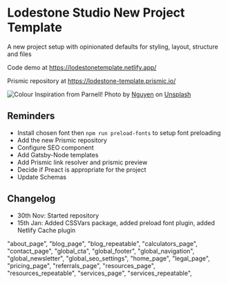# Lodestone Studio New Project Template

A new project setup with opinionated defaults for styling, layout, structure and files

Code demo at <https://lodestonetemplate.netlify.app/>

Prismic repository at <https://lodestone-template.prismic.io/>

![Colour Inspiration from Parnell!](https://images.unsplash.com/photo-1601250547512-5b1e25a96f9e?ixid=MXwxMjA3fDB8MHxwaG90by1wYWdlfHx8fGVufDB8fHw%3D&ixlib=rb-1.2.1&auto=format&fit=crop&w=1951&q=80)
<span>Photo by <a href="https://unsplash.com/@jannevele?utm_source=unsplash&amp;utm_medium=referral&amp;utm_content=creditCopyText">Nguyen</a> on <a href="https://unsplash.com/?utm_source=unsplash&amp;utm_medium=referral&amp;utm_content=creditCopyText">Unsplash</a></span>

## Reminders

- Install chosen font then `npm run preload-fonts` to setup font preloading
- Add the new Prismic repository
- Configure SEO component
- Add Gatsby-Node templates
- Add Prismic link resolver and prismic preview
- Decide if Preact is appropriate for the project
- Update Schemas

## Changelog

- 30th Nov: Started repository
- 15th Jan: Added CSSVars package, added preload font plugin, added Netlify Cache plugin

"about_page",
"blog_page",
"blog_repeatable",
"calculators_page",
"contact_page",
"global_cta",
"global_footer",
"global_navigation",
"global_newsletter",
"global_seo_settings",
"home_page",
"legal_page",
"pricing_page",
"referrals_page",
"resources_page",
"resources_repeatable",
"services_page",
"services_repeatable",
